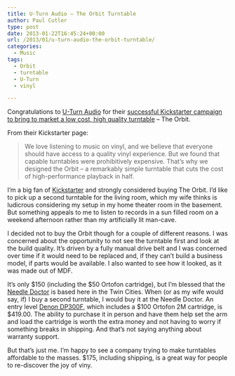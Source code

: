 ```yaml
---
title: U-Turn Audio – The Orbit Turntable
author: Paul Cutler
type: post
date: 2013-01-22T16:45:24+00:00
url: /2013/01/u-turn-audio-the-orbit-turntable/
categories:
  - Music
tags:
  - Orbit
  - turntable
  - U-Turn
  - vinyl

---
```

Congratulations to [U-Turn Audio][1] for their [successful Kickstarter campaign to bring to market a low cost, high quality turntable][2] &#8211; The Orbit.

From their Kickstarter page:

> We love listening to music on vinyl, and we believe that everyone should have access to a quality vinyl experience. But we found that capable turntables were prohibitively expensive. That’s why we designed the Orbit – a remarkably simple turntable that cuts the cost of high-performance playback in half.

I&#8217;m a big fan of [Kickstarter][3] and strongly considered buying The Orbit. I&#8217;d like to pick up a second turntable for the living room, which my wife thinks is ludicrous considering my setup in my home theater room in the basement. But something appeals to me to listen to records in a sun filled room on a weekend afternoon rather than my artificially lit man-cave.

I decided not to buy the Orbit though for a couple of different reasons. I was concerned about the opportunity to not see the turntable first and look at the build quality. It&#8217;s driven by a fully manual drive belt and I was concerned over time if it would need to be replaced and, if they can&#8217;t build a business model, if parts would be available. I also wanted to see how it looked, as it was made out of MDF. 

It&#8217;s only $150 (including the $50 Ortofon cartridge), but I&#8217;m blessed that the [Needle Doctor][4] is based here in the Twin Cities. When (or as my wife would say, if) I buy a second turntable, I would buy it at the Needle Doctor. An entry level [Denon DP300F][5], which includes a $100 Ortofon 2M cartridge, is $419.00. The ability to purchase it in person and have them help set the arm and load the cartridge is worth the extra money and not having to worry if something breaks in shipping. And that&#8217;s not saying anything about warranty support.

But that&#8217;s just me. I&#8217;m happy to see a company trying to make turntables affordable to the masses. $175, including shipping, is a great way for people to re-discover the joy of viny.

 [1]: http://www.uturnaudio.com/
 [2]: http://www.kickstarter.com/projects/uturnaudio/the-orbit-turntable-0?ref=live
 [3]: http://www.kickstarter.com "Kickstarter"
 [4]: http://www.needledoctor.com "Needle Doctor"
 [5]: http://www.needledoctor.com/Denon-DP300F-with-2M-Red-Package?sc=2&category=46